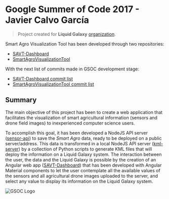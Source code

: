 # Google Summer of Code 2017 - Javier Calvo García

> Project created for **Liquid Galaxy** [organization](https://github.com/LiquidGalaxyLAB).

Smart Agro Visualization Tool has been developed through two repositories:
- [SAVT-Dashboard](https://github.com/calv00/SAVT-Dashboard)
- [SmartAgroVisualizationTool](https://github.com/calv00/SmartAgroVisualizationTool)

With the next list of commits made in GSOC development stage:
- [SAVT-Dashboard commit list](https://github.com/calv00/SAVT-Dashboard/commits/master)
- [SmartAgroVisualizationTool commit list](https://github.com/calv00/SmartAgroVisualizationTool/commits/master)

## Summary
The main objective of this project has been to create a web application that facilitates the visualization of smart agricultural information (sensors and drone field images) to inexperienced computer science users.

To accomplish this goal, it has been developed a NodeJS API server ([sensor-api](https://github.com/calv00/SmartAgroVisualizationTool/tree/master/sensor-api)) to save the *Smart Agro* data, ready to be deployed on a public server/address. This data is transformed in a local NodeJS API server ([kml-server](https://github.com/calv00/SmartAgroVisualizationTool/tree/master/kml-server)) by a collection of Python scripts to generate KML files that will deploy the information on a Liquid Galaxy system.
The interaction between the user, the data and the Liquid Galaxy is possible by the creation of an Angular web app ([SAVT-Dashboard](https://github.com/calv00/SAVT-Dashboard)) that has been developed with Angular Material components to let the user contemplate all the available values of the sensors and all agricultural drone images uploaded to the server, and select any value to display its information on the Liquid Galaxy system.

![GSOC Logo](https://developers.google.com/open-source/gsoc/images/gsoc2016-sun-373x373.png)